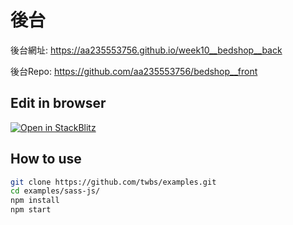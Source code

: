 # 後台

後台網址: https://aa235553756.github.io/week10__bedshop__back

後台Repo: https://github.com/aa235553756/bedshop__front

## Edit in browser

[![Open in StackBlitz](https://developer.stackblitz.com/img/open_in_stackblitz.svg)](https://stackblitz.com/github/twbs/examples/tree/main/sass-js?file=index.html)

## How to use

```sh
git clone https://github.com/twbs/examples.git
cd examples/sass-js/
npm install
npm start
```
